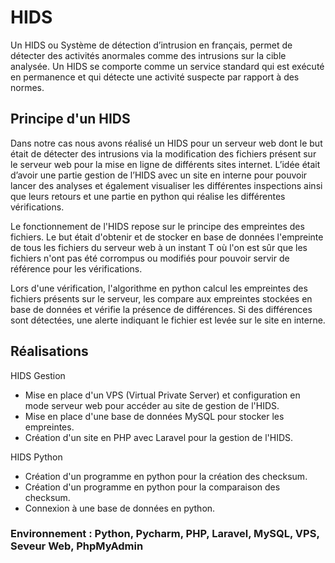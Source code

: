 # HIDS

Un HIDS ou Système de détection d’intrusion en français, permet de détecter des activités anormales comme des intrusions sur la cible analysée.  Un HIDS se comporte comme un service standard qui est exécuté en permanence et qui détecte une activité suspecte par rapport à des normes.

## Principe d'un HIDS
Dans notre cas nous avons réalisé un HIDS pour un serveur web dont le but était de détecter des intrusions via la modification des fichiers présent sur le serveur web pour la mise en ligne de différents sites internet. L’idée était d’avoir une partie gestion de l’HIDS avec un site en interne pour pouvoir lancer des analyses et également visualiser les différentes inspections ainsi que leurs retours et une partie en python qui réalise les différentes vérifications.

Le fonctionnement de l'HIDS repose sur le principe des empreintes des fichiers. Le but était d'obtenir et de stocker en base de données l'empreinte de tous les fichiers du serveur web à un instant T où l'on est sûr que les fichiers n'ont pas été corrompus ou modifiés pour pouvoir servir de référence pour les vérifications.

Lors d'une vérification, l'algorithme en python calcul les empreintes des fichiers présents sur le serveur, les compare aux empreintes stockées en base de données et vérifie la présence de différences. Si des différences sont détectées, une alerte indiquant le fichier est levée sur le site en interne.

## Réalisations

HIDS Gestion
* Mise en place d'un VPS (Virtual Private Server) et configuration en mode serveur web pour accéder au site de gestion de l'HIDS.
* Mise en place d'une base de données MySQL pour stocker les empreintes.
* Création d'un site en PHP avec Laravel pour la gestion de l'HIDS.

HIDS Python
* Création d'un programme en python pour la création des checksum.
* Création d'un programme en python pour la comparaison des checksum.
* Connexion à une base de données en python.

### Environnement : Python, Pycharm, PHP, Laravel, MySQL, VPS, Seveur Web, PhpMyAdmin
